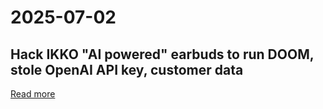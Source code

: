 # 2025-07-02

## Hack IKKO "AI powered" earbuds to run DOOM, stole OpenAI API key, customer data

[Read more](https://blog.mgdproductions.com/ikko-activebuds/)
